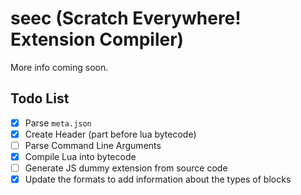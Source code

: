 # seec (Scratch Everywhere! Extension Compiler)

More info coming soon.

## Todo List

- [x] Parse `meta.json`
- [x] Create Header (part before lua bytecode)
- [ ] Parse Command Line Arguments
- [x] Compile Lua into bytecode
- [ ] Generate JS dummy extension from source code
- [x] Update the formats to add information about the types of blocks
